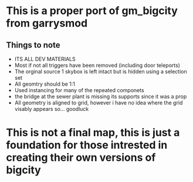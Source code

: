 # This is a proper port of gm_bigcity from garrysmod

## Things to note
- ITS ALL DEV MATERIALS
- Most if not all triggers have been removed (including door teleports)
- The orginal source 1 skybox is left intact but is hidden using a selection set
- All geomtry should be 1:1
- Used instancing for many of the repeated componets
- the bridge at the sewer plant is missing its supports since it was a prop
- All geometry is aligned to grid, however i have no idea where the grid visably appears so... goodluck

# This is not a final map, this is just a foundation for those intrested in creating their own versions of bigcity
